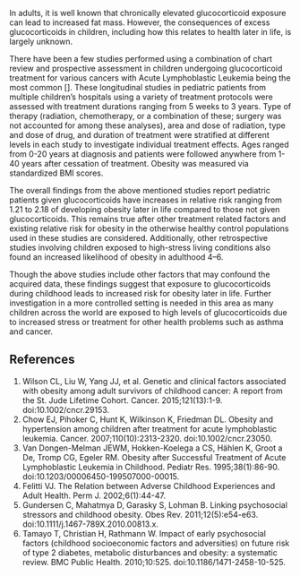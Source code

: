 In adults, it is well known that chronically elevated glucocorticoid exposure can lead to increased fat mass. However, the consequences of excess glucocorticoids in children, including how this relates to health later in life, is largely unknown. 

There have been a few studies performed using a combination of chart review and prospective assessment in children undergoing glucocorticoid treatment for various cancers with Acute Lymphoblastic Leukemia being the most common []. These longitudinal studies in pediatric patients from multiple children’s hospitals using a variety of treatment protocols were assessed with treatment durations ranging from 5 weeks to 3 years. Type of therapy (radiation, chemotherapy, or a combination of these; surgery was not accounted for among these analyses), area and dose of radiation, type and dose of drug, and duration of treatment were stratified at different levels in each study to investigate individual treatment effects. Ages ranged from 0-20 years at diagnosis and patients were followed anywhere from 1-40 years after cessation of treatment. Obesity was measured via standardized BMI scores. 

The overall findings from the above mentioned studies report pediatric patients given glucocorticoids have increases in relative risk ranging from 1.21 to 2.18 of developing obesity later in life compared to those not given glucocorticoids. This remains true after other treatment related factors and existing relative risk for obesity in the otherwise healthy control populations used in these studies are considered. Additionally, other retrospective studies involving children exposed to high-stress living conditions also found an increased likelihood of obesity in adulthood 4–6. 

Though the above studies include other factors that may confound the acquired data, these findings suggest that exposure to glucocorticoids during childhood leads to increased risk for obesity later in life. Further investigation in a more controlled setting is needed in this area as many children across the world are exposed to high levels of glucocorticoids due to increased stress or treatment for other health problems such as asthma and cancer.


## References

1. 	Wilson CL, Liu W, Yang JJ, et al. Genetic and clinical factors associated with obesity among adult survivors of childhood cancer: A report from the St. Jude Lifetime Cohort. Cancer. 2015;121(13):1-9. doi:10.1002/cncr.29153.
2. 	Chow EJ, Pihoker C, Hunt K, Wilkinson K, Friedman DL. Obesity and hypertension among children after treatment for acute lymphoblastic leukemia. Cancer. 2007;110(10):2313-2320. doi:10.1002/cncr.23050.
3. 	Van Dongen-Melman JEWM, Hokken-Koelega  a CS, Hählen K, Groot  a De, Tromp CG, Egeler RM. Obesity after Successful Treatment of Acute Lymphoblastic Leukemia in Childhood. Pediatr Res. 1995;38(1):86-90. doi:10.1203/00006450-199507000-00015.
4. 	Felitti VJ. The Relation between Adverse Childhood Experiences and Adult Health. Perm J. 2002;6(1):44-47.
5. 	Gundersen C, Mahatmya D, Garasky S, Lohman B. Linking psychosocial stressors and childhood obesity. Obes Rev. 2011;12(5):e54-e63. doi:10.1111/j.1467-789X.2010.00813.x.
6. 	Tamayo T, Christian H, Rathmann W. Impact of early psychosocial factors (childhood socioeconomic factors and adversities) on future risk of type 2 diabetes, metabolic disturbances and obesity: a systematic review. BMC Public Health. 2010;10:525. doi:10.1186/1471-2458-10-525.


